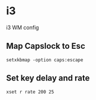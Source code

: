 # i3
i3 WM config


## Map Capslock to Esc

```
setxkbmap -option caps:escape
```

## Set key delay and rate

```
xset r rate 200 25
```
